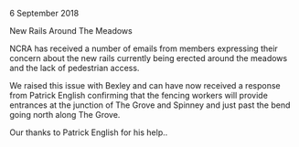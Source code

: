 6 September 2018

New Rails Around The Meadows

NCRA has received a number of emails from members expressing their concern about the new rails currently being erected around the meadows and the lack of pedestrian access.

We raised this issue with Bexley and can have now received a response from Patrick English confirming that the fencing workers will provide entrances at the junction of The Grove and Spinney and just past the bend going north along The Grove.

Our thanks to Patrick English for his help..
